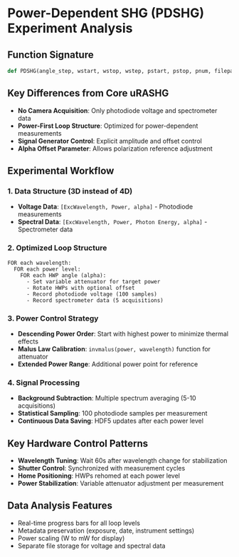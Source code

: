 # Power-Dependent SHG (PDSHG) Experiment Analysis

## Function Signature
```python
def PDSHG(angle_step, wstart, wstop, wstep, pstart, pstop, pnum, filepathtosave, returndata=False, alpha_offset=0)
```

## Key Differences from Core uRASHG
- **No Camera Acquisition**: Only photodiode voltage and spectrometer data
- **Power-First Loop Structure**: Optimized for power-dependent measurements
- **Signal Generator Control**: Explicit amplitude and offset control
- **Alpha Offset Parameter**: Allows polarization reference adjustment

## Experimental Workflow

### 1. Data Structure (3D instead of 4D)
- **Voltage Data**: `[ExcWavelength, Power, alpha]` - Photodiode measurements
- **Spectral Data**: `[ExcWavelength, Power, Photon Energy, alpha]` - Spectrometer data

### 2. Optimized Loop Structure
```
FOR each wavelength:
  FOR each power level:
    FOR each HWP angle (alpha):
      - Set variable attenuator for target power
      - Rotate HWPs with optional offset
      - Record photodiode voltage (100 samples)
      - Record spectrometer data (5 acquisitions)
```

### 3. Power Control Strategy
- **Descending Power Order**: Start with highest power to minimize thermal effects
- **Malus Law Calibration**: `invmalus(power, wavelength)` function for attenuator
- **Extended Power Range**: Additional power point for reference

### 4. Signal Processing
- **Background Subtraction**: Multiple spectrum averaging (5-10 acquisitions)
- **Statistical Sampling**: 100 photodiode samples per measurement
- **Continuous Data Saving**: HDF5 updates after each power level

## Key Hardware Control Patterns
- **Wavelength Tuning**: Wait 60s after wavelength change for stabilization
- **Shutter Control**: Synchronized with measurement cycles
- **Home Positioning**: HWPs rehomed at each power level
- **Power Stabilization**: Variable attenuator adjustment per measurement

## Data Analysis Features
- Real-time progress bars for all loop levels
- Metadata preservation (exposure, date, instrument settings)
- Power scaling (W to mW for display)
- Separate file storage for voltage and spectral data